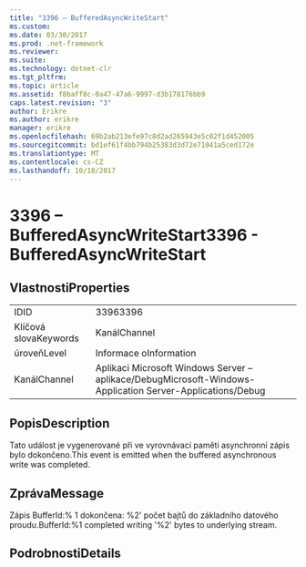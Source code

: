 ```yaml
---
title: "3396 – BufferedAsyncWriteStart"
ms.custom: 
ms.date: 03/30/2017
ms.prod: .net-framework
ms.reviewer: 
ms.suite: 
ms.technology: dotnet-clr
ms.tgt_pltfrm: 
ms.topic: article
ms.assetid: f8baff8c-0a47-47a6-9997-d3b178176bb9
caps.latest.revision: "3"
author: Erikre
ms.author: erikre
manager: erikre
ms.openlocfilehash: 69b2ab213efe97c8d2ad265943e5c02f1d452005
ms.sourcegitcommit: bd1ef61f4bb794b25383d3d72e71041a5ced172e
ms.translationtype: MT
ms.contentlocale: cs-CZ
ms.lasthandoff: 10/18/2017
---
```

# <a name="3396---bufferedasyncwritestart"></a><span data-ttu-id="85c6a-102">3396 – BufferedAsyncWriteStart</span><span class="sxs-lookup"><span data-stu-id="85c6a-102">3396 - BufferedAsyncWriteStart</span></span>
## <a name="properties"></a><span data-ttu-id="85c6a-103">Vlastnosti</span><span class="sxs-lookup"><span data-stu-id="85c6a-103">Properties</span></span>  
  
|||  
|-|-|  
|<span data-ttu-id="85c6a-104">ID</span><span class="sxs-lookup"><span data-stu-id="85c6a-104">ID</span></span>|<span data-ttu-id="85c6a-105">3396</span><span class="sxs-lookup"><span data-stu-id="85c6a-105">3396</span></span>|  
|<span data-ttu-id="85c6a-106">Klíčová slova</span><span class="sxs-lookup"><span data-stu-id="85c6a-106">Keywords</span></span>|<span data-ttu-id="85c6a-107">Kanál</span><span class="sxs-lookup"><span data-stu-id="85c6a-107">Channel</span></span>|  
|<span data-ttu-id="85c6a-108">úroveň</span><span class="sxs-lookup"><span data-stu-id="85c6a-108">Level</span></span>|<span data-ttu-id="85c6a-109">Informace o</span><span class="sxs-lookup"><span data-stu-id="85c6a-109">Information</span></span>|  
|<span data-ttu-id="85c6a-110">Kanál</span><span class="sxs-lookup"><span data-stu-id="85c6a-110">Channel</span></span>|<span data-ttu-id="85c6a-111">Aplikaci Microsoft Windows Server – aplikace/Debug</span><span class="sxs-lookup"><span data-stu-id="85c6a-111">Microsoft-Windows-Application Server-Applications/Debug</span></span>|  
  
## <a name="description"></a><span data-ttu-id="85c6a-112">Popis</span><span class="sxs-lookup"><span data-stu-id="85c6a-112">Description</span></span>  
 <span data-ttu-id="85c6a-113">Tato událost je vygenerované při ve vyrovnávací paměti asynchronní zápis bylo dokončeno.</span><span class="sxs-lookup"><span data-stu-id="85c6a-113">This event is emitted when the buffered asynchronous write was completed.</span></span>  
  
## <a name="message"></a><span data-ttu-id="85c6a-114">Zpráva</span><span class="sxs-lookup"><span data-stu-id="85c6a-114">Message</span></span>  
 <span data-ttu-id="85c6a-115">Zápis BufferId:% 1 dokončena: %2' počet bajtů do základního datového proudu.</span><span class="sxs-lookup"><span data-stu-id="85c6a-115">BufferId:%1 completed writing '%2' bytes to underlying stream.</span></span>  
  
## <a name="details"></a><span data-ttu-id="85c6a-116">Podrobnosti</span><span class="sxs-lookup"><span data-stu-id="85c6a-116">Details</span></span>
